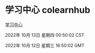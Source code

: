 # 学习中心 colearnhub
[学习中心](http://27.19.33.125:56308/colearnhub/)

2022年 10月 13日 星期四 00:50:02 CST

2022年 10月 12日 星期三 16:50:02 GMT
